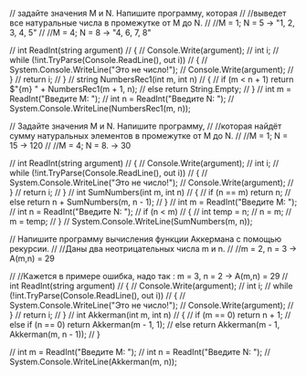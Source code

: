 // задайте значения M и N. Напишите программу, которая 
// //выведет все натуральные числа в промежутке от M до N.
// //M = 1; N = 5 -> "1, 2, 3, 4, 5"
// //M = 4; N = 8 -> "4, 6, 7, 8"


// int ReadInt(string argument) 
// {
//     Console.Write(argument);
//     int i;
//     while (!int.TryParse(Console.ReadLine(), out i))
//     {
//         System.Console.WriteLine("Это не число!");
//         Console.Write(argument);
//     }
//     return i;
// }
// string NumbersRec1(int m, int n)
// {
//     if (m < n + 1) return $"{m} " + NumbersRec1(m + 1, n);
//     else return String.Empty;
// }
// int m = ReadInt("Введите M: ");
// int n = ReadInt("Введите N: ");
// System.Console.WriteLine(NumbersRec1(m, n));

// Задайте значения M и N. Напишите программу, 
// //которая найдёт сумму натуральных элементов в промежутке от M до N.
// //M = 1; N = 15 -> 120
// //M = 4; N = 8. -> 30

// int ReadInt(string argument) 
// {
//     Console.Write(argument);
//     int i;
//     while (!int.TryParse(Console.ReadLine(), out i))
//     {
//         System.Console.WriteLine("Это не число!");
//         Console.Write(argument);
//     }
//     return i;
// }
// int SumNumbers(int m, int n)
// {
//     if (n == m) return n;
//     else return n + SumNumbers(m, n - 1);
// }
// int m = ReadInt("Введите M: ");
// int n = ReadInt("Введите N: ");
// if (n < m)
// {
//     int temp = n;
//     n = m;
//     m = temp;
// }
// System.Console.WriteLine(SumNumbers(m, n));

// Напишите программу вычисления функции Аккермана с помощью рекурсии. 
// //Даны два неотрицательных числа m и n.
// //m = 2, n = 3 -> A(m,n) = 29



// //Кажется в примере ошибка, надо так : m = 3, n = 2 -> A(m,n) = 29
// int ReadInt(string argument) 
// {
//     Console.Write(argument);
//     int i;
//     while (!int.TryParse(Console.ReadLine(), out i))
//     {
//         System.Console.WriteLine("Это не число!");
//         Console.Write(argument);
//     }
//     return i;
// }
// int Akkerman(int m, int n)
// {
//     if (m == 0) return n + 1;
//     else if (n == 0) return Akkerman(m - 1, 1);
//     else return Akkerman(m - 1, Akkerman(m, n - 1));
// }

// int m = ReadInt("Введите M: ");
// int n = ReadInt("Введите N: ");
// System.Console.WriteLine(Akkerman(m, n));
